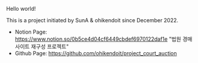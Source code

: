 Hello world!

This is a project initiated by SunA & ohikendoit since December 2022.

- Notion Page: https://www.notion.so/0b5ce4d04cf6449cbdef6970122daf1e "법원 경매 사이트 재구성 프로젝트"
- Github Page: https://github.com/ohikendoit/project_court_auction